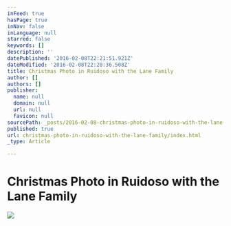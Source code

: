 ```yaml
---
inFeed: true
hasPage: true
inNav: false
inLanguage: null
starred: false
keywords: []
description: ''
datePublished: '2016-02-08T22:21:51.921Z'
dateModified: '2016-02-08T22:20:36.508Z'
title: Christmas Photo in Ruidoso with the Lane Family
author: []
authors: []
publisher:
  name: null
  domain: null
  url: null
  favicon: null
sourcePath: _posts/2016-02-08-christmas-photo-in-ruidoso-with-the-lane-family.md
published: true
url: christmas-photo-in-ruidoso-with-the-lane-family/index.html
_type: Article

---
```

# Christmas Photo in Ruidoso with the Lane Family
![](https://s3-us-west-2.amazonaws.com/the-grid-img/p/8d137804b646b541eed2ba3211eaf2b71107cb97.jpg)